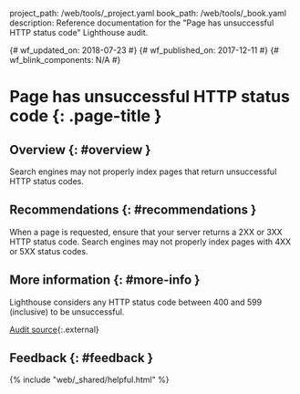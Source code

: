 project_path: /web/tools/_project.yaml
book_path: /web/tools/_book.yaml
description: Reference documentation for the "Page has unsuccessful HTTP status code" Lighthouse audit.

{# wf_updated_on: 2018-07-23 #}
{# wf_published_on: 2017-12-11 #}
{# wf_blink_components: N/A #}

# Page has unsuccessful HTTP status code  {: .page-title }

## Overview {: #overview }

Search engines may not properly index pages that return unsuccessful HTTP status codes.

## Recommendations {: #recommendations }

When a page is requested, ensure that your server returns a 2XX or 3XX HTTP status code. Search
engines may not properly index pages with 4XX or 5XX status codes.

## More information {: #more-info }

Lighthouse considers any HTTP status code between 400 and 599 (inclusive) to be unsuccessful.

[Audit source][src]{:.external}

[src]: https://github.com/GoogleChrome/lighthouse/blob/master/lighthouse-core/audits/seo/http-status-code.js

## Feedback {: #feedback }

{% include "web/_shared/helpful.html" %}
